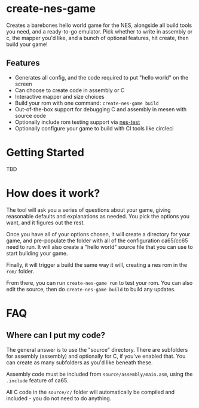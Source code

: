 # create-nes-game

Creates a barebones hello world game for the NES, alongside all build tools you need, and
a ready-to-go emulator. Pick whether to write in assembly or c, the mapper you'd like, and
a bunch of optional features, hit create, then build your game!

## Features

* Generates all config, and the code required to put "hello world" on the screen
* Can choose to create code in assembly or C
* Interactive mapper and size choices
* Build your rom with one command: `create-nes-game build`
* Out-of-the-box support for debugging C and assembly in mesen with source code
* Optionally include rom testing support via [nes-test](https://github.com/cppchriscpp/nes-test)
* Optionally configure your game to build with CI tools like circleci

# Getting Started

TBD

# How does it work?

The tool will ask you a series of questions about your game, giving reasonable defaults and 
explanations as needed. You pick the options you want, and it figures out the rest.

Once you have all of your options chosen, it will create a directory for your game, and 
pre-populate the folder with all of the configuration ca65/cc65 need to run. It will also
create a "hello world" source file that you can use to start building your game. 

Finally, it will trigger a build the same way it will, creating a nes rom in the `rom/` folder.

From there, you can run `create-nes-game run` to test your rom. You can also edit the source, then do 
`create-nes-game build` to build any updates.

# FAQ

## Where can I put my code?

The general answer is to use the "source" directory. There are subfolders for assembly (assembly) and
optionally for C, if you've enabled that. You can create as many subfolders as you'd like beneath
these.

Assembly code must be included from `source/assembly/main.asm`, using the `.include` feature of ca65.

All C code in the `source/c/` folder will automatically be compiled and included - you do not need
to do anything.